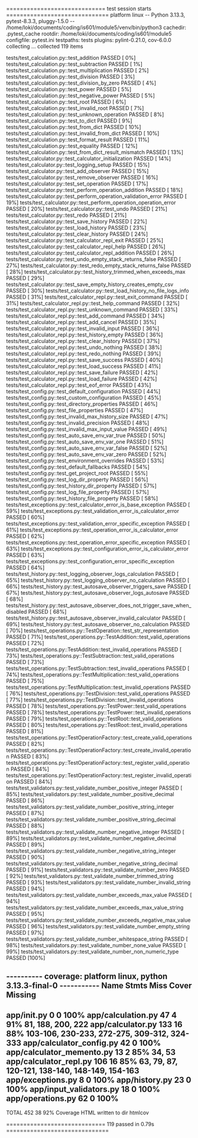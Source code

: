============================= test session starts ==============================
platform linux -- Python 3.13.3, pytest-8.3.3, pluggy-1.5.0 -- /home/loki/documents/coding/is601/module5/venv/bin/python3
cachedir: .pytest_cache
rootdir: /home/loki/documents/coding/is601/module5
configfile: pytest.ini
testpaths: tests
plugins: pylint-0.21.0, cov-6.0.0
collecting ... collected 119 items

tests/test_calculation.py::test_addition PASSED                          [  0%]
tests/test_calculation.py::test_subtraction PASSED                       [  1%]
tests/test_calculation.py::test_multiplication PASSED                    [  2%]
tests/test_calculation.py::test_division PASSED                          [  3%]
tests/test_calculation.py::test_division_by_zero PASSED                  [  4%]
tests/test_calculation.py::test_power PASSED                             [  5%]
tests/test_calculation.py::test_negative_power PASSED                    [  5%]
tests/test_calculation.py::test_root PASSED                              [  6%]
tests/test_calculation.py::test_invalid_root PASSED                      [  7%]
tests/test_calculation.py::test_unknown_operation PASSED                 [  8%]
tests/test_calculation.py::test_to_dict PASSED                           [  9%]
tests/test_calculation.py::test_from_dict PASSED                         [ 10%]
tests/test_calculation.py::test_invalid_from_dict PASSED                 [ 10%]
tests/test_calculation.py::test_format_result PASSED                     [ 11%]
tests/test_calculation.py::test_equality PASSED                          [ 12%]
tests/test_calculation.py::test_from_dict_result_mismatch PASSED         [ 13%]
tests/test_calculator.py::test_calculator_initialization PASSED          [ 14%]
tests/test_calculator.py::test_logging_setup PASSED                      [ 15%]
tests/test_calculator.py::test_add_observer PASSED                       [ 15%]
tests/test_calculator.py::test_remove_observer PASSED                    [ 16%]
tests/test_calculator.py::test_set_operation PASSED                      [ 17%]
tests/test_calculator.py::test_perform_operation_addition PASSED         [ 18%]
tests/test_calculator.py::test_perform_operation_validation_error PASSED [ 19%]
tests/test_calculator.py::test_perform_operation_operation_error PASSED  [ 20%]
tests/test_calculator.py::test_undo PASSED                               [ 21%]
tests/test_calculator.py::test_redo PASSED                               [ 21%]
tests/test_calculator.py::test_save_history PASSED                       [ 22%]
tests/test_calculator.py::test_load_history PASSED                       [ 23%]
tests/test_calculator.py::test_clear_history PASSED                      [ 24%]
tests/test_calculator.py::test_calculator_repl_exit PASSED               [ 25%]
tests/test_calculator.py::test_calculator_repl_help PASSED               [ 26%]
tests/test_calculator.py::test_calculator_repl_addition PASSED           [ 26%]
tests/test_calculator.py::test_undo_empty_stack_returns_false PASSED     [ 27%]
tests/test_calculator.py::test_redo_empty_stack_returns_false PASSED     [ 28%]
tests/test_calculator.py::test_history_trimmed_when_exceeds_max PASSED   [ 29%]
tests/test_calculator.py::test_save_empty_history_creates_empty_csv PASSED [ 30%]
tests/test_calculator.py::test_load_history_no_file_logs_info PASSED     [ 31%]
tests/test_calculator_repl.py::test_exit_command PASSED                  [ 31%]
tests/test_calculator_repl.py::test_help_command PASSED                  [ 32%]
tests/test_calculator_repl.py::test_unknown_command PASSED               [ 33%]
tests/test_calculator_repl.py::test_add_command PASSED                   [ 34%]
tests/test_calculator_repl.py::test_add_cancel PASSED                    [ 35%]
tests/test_calculator_repl.py::test_invalid_input PASSED                 [ 36%]
tests/test_calculator_repl.py::test_history_empty PASSED                 [ 36%]
tests/test_calculator_repl.py::test_clear_history PASSED                 [ 37%]
tests/test_calculator_repl.py::test_undo_nothing PASSED                  [ 38%]
tests/test_calculator_repl.py::test_redo_nothing PASSED                  [ 39%]
tests/test_calculator_repl.py::test_save_success PASSED                  [ 40%]
tests/test_calculator_repl.py::test_load_success PASSED                  [ 41%]
tests/test_calculator_repl.py::test_save_failure PASSED                  [ 42%]
tests/test_calculator_repl.py::test_load_failure PASSED                  [ 42%]
tests/test_calculator_repl.py::test_eof_error PASSED                     [ 43%]
tests/test_config.py::test_default_configuration PASSED                  [ 44%]
tests/test_config.py::test_custom_configuration PASSED                   [ 45%]
tests/test_config.py::test_directory_properties PASSED                   [ 46%]
tests/test_config.py::test_file_properties PASSED                        [ 47%]
tests/test_config.py::test_invalid_max_history_size PASSED               [ 47%]
tests/test_config.py::test_invalid_precision PASSED                      [ 48%]
tests/test_config.py::test_invalid_max_input_value PASSED                [ 49%]
tests/test_config.py::test_auto_save_env_var_true PASSED                 [ 50%]
tests/test_config.py::test_auto_save_env_var_one PASSED                  [ 51%]
tests/test_config.py::test_auto_save_env_var_false PASSED                [ 52%]
tests/test_config.py::test_auto_save_env_var_zero PASSED                 [ 52%]
tests/test_config.py::test_environment_overrides PASSED                  [ 53%]
tests/test_config.py::test_default_fallbacks PASSED                      [ 54%]
tests/test_config.py::test_get_project_root PASSED                       [ 55%]
tests/test_config.py::test_log_dir_property PASSED                       [ 56%]
tests/test_config.py::test_history_dir_property PASSED                   [ 57%]
tests/test_config.py::test_log_file_property PASSED                      [ 57%]
tests/test_config.py::test_history_file_property PASSED                  [ 58%]
tests/test_exceptions.py::test_calculator_error_is_base_exception PASSED [ 59%]
tests/test_exceptions.py::test_validation_error_is_calculator_error PASSED [ 60%]
tests/test_exceptions.py::test_validation_error_specific_exception PASSED [ 61%]
tests/test_exceptions.py::test_operation_error_is_calculator_error PASSED [ 62%]
tests/test_exceptions.py::test_operation_error_specific_exception PASSED [ 63%]
tests/test_exceptions.py::test_configuration_error_is_calculator_error PASSED [ 63%]
tests/test_exceptions.py::test_configuration_error_specific_exception PASSED [ 64%]
tests/test_history.py::test_logging_observer_logs_calculation PASSED     [ 65%]
tests/test_history.py::test_logging_observer_no_calculation PASSED       [ 66%]
tests/test_history.py::test_autosave_observer_triggers_save PASSED       [ 67%]
tests/test_history.py::test_autosave_observer_logs_autosave PASSED       [ 68%]
tests/test_history.py::test_autosave_observer_does_not_trigger_save_when_disabled PASSED [ 68%]
tests/test_history.py::test_autosave_observer_invalid_calculator PASSED  [ 69%]
tests/test_history.py::test_autosave_observer_no_calculation PASSED      [ 70%]
tests/test_operations.py::TestOperation::test_str_representation PASSED  [ 71%]
tests/test_operations.py::TestAddition::test_valid_operations PASSED     [ 72%]
tests/test_operations.py::TestAddition::test_invalid_operations PASSED   [ 73%]
tests/test_operations.py::TestSubtraction::test_valid_operations PASSED  [ 73%]
tests/test_operations.py::TestSubtraction::test_invalid_operations PASSED [ 74%]
tests/test_operations.py::TestMultiplication::test_valid_operations PASSED [ 75%]
tests/test_operations.py::TestMultiplication::test_invalid_operations PASSED [ 76%]
tests/test_operations.py::TestDivision::test_valid_operations PASSED     [ 77%]
tests/test_operations.py::TestDivision::test_invalid_operations PASSED   [ 78%]
tests/test_operations.py::TestPower::test_valid_operations PASSED        [ 78%]
tests/test_operations.py::TestPower::test_invalid_operations PASSED      [ 79%]
tests/test_operations.py::TestRoot::test_valid_operations PASSED         [ 80%]
tests/test_operations.py::TestRoot::test_invalid_operations PASSED       [ 81%]
tests/test_operations.py::TestOperationFactory::test_create_valid_operations PASSED [ 82%]
tests/test_operations.py::TestOperationFactory::test_create_invalid_operation PASSED [ 83%]
tests/test_operations.py::TestOperationFactory::test_register_valid_operation PASSED [ 84%]
tests/test_operations.py::TestOperationFactory::test_register_invalid_operation PASSED [ 84%]
tests/test_validators.py::test_validate_number_positive_integer PASSED   [ 85%]
tests/test_validators.py::test_validate_number_positive_decimal PASSED   [ 86%]
tests/test_validators.py::test_validate_number_positive_string_integer PASSED [ 87%]
tests/test_validators.py::test_validate_number_positive_string_decimal PASSED [ 88%]
tests/test_validators.py::test_validate_number_negative_integer PASSED   [ 89%]
tests/test_validators.py::test_validate_number_negative_decimal PASSED   [ 89%]
tests/test_validators.py::test_validate_number_negative_string_integer PASSED [ 90%]
tests/test_validators.py::test_validate_number_negative_string_decimal PASSED [ 91%]
tests/test_validators.py::test_validate_number_zero PASSED               [ 92%]
tests/test_validators.py::test_validate_number_trimmed_string PASSED     [ 93%]
tests/test_validators.py::test_validate_number_invalid_string PASSED     [ 94%]
tests/test_validators.py::test_validate_number_exceeds_max_value PASSED  [ 94%]
tests/test_validators.py::test_validate_number_exceeds_max_value_string PASSED [ 95%]
tests/test_validators.py::test_validate_number_exceeds_negative_max_value PASSED [ 96%]
tests/test_validators.py::test_validate_number_empty_string PASSED       [ 97%]
tests/test_validators.py::test_validate_number_whitespace_string PASSED  [ 98%]
tests/test_validators.py::test_validate_number_none_value PASSED         [ 99%]
tests/test_validators.py::test_validate_number_non_numeric_type PASSED   [100%]

---------- coverage: platform linux, python 3.13.3-final-0 -----------
Name                        Stmts   Miss  Cover   Missing
---------------------------------------------------------
app/__init__.py                 0      0   100%
app/calculation.py             47      4    91%   81, 188, 200, 222
app/calculator.py             133     16    88%   103-106, 230-233, 272-275, 309-312, 324-333
app/calculator_config.py       42      0   100%
app/calculator_memento.py      13      2    85%   34, 53
app/calculator_repl.py        106     16    85%   63, 79, 87, 120-121, 138-140, 148-149, 154-163
app/exceptions.py               8      0   100%
app/history.py                 23      0   100%
app/input_validators.py        18      0   100%
app/operations.py              62      0   100%
---------------------------------------------------------
TOTAL                         452     38    92%
Coverage HTML written to dir htmlcov


============================= 119 passed in 0.79s ==============================
